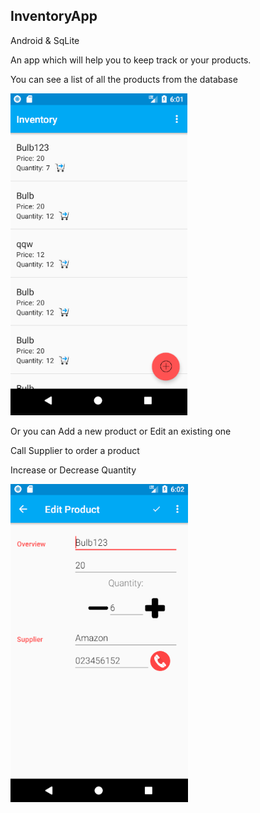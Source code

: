 ## InventoryApp
Android & SqLite

An app which will help you to keep track or your products. 

You can see a list of all the products from the database

![alt_text](https://github.com/AlexandraDamaschin/InventoryApp/blob/master/Main.PNG)

Or you can Add a new product or Edit an existing one

Call Supplier to order a product

Increase or Decrease Quantity

![alt_text](https://github.com/AlexandraDamaschin/InventoryApp/blob/master/EditAdd.PNG)

